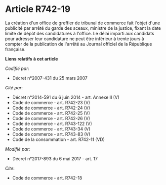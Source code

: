 # Article R742-19

La création d'un office de greffier de tribunal de commerce fait l'objet d'une publicité par arrêté du garde des sceaux,
ministre de la justice, fixant la date limite de dépôt des candidatures à l'office. Le délai imparti aux candidats pour
adresser leur candidature ne peut être inférieur à trente jours à compter de la publication de l'arrêté au Journal officiel
de la République française.

**Liens relatifs à cet article**

_Codifié par_:

  - Décret n°2007-431 du 25 mars 2007

_Cité par_:

  - Décret n°2014-591 du 6 juin 2014 - art. Annexe II (V)
  - Code de commerce - art. R742-23 (V)
  - Code de commerce - art. R742-24 (V)
  - Code de commerce - art. R742-25 (V)
  - Code de commerce - art. R742-26 (V)
  - Code de commerce - art. R743-122 (V)
  - Code de commerce - art. R743-34 (V)
  - Code de commerce - art. R743-83 (V)
  - Code de la consommation - art. R742-11 (VD)

_Modifié par_:

  - Décret n°2017-893 du 6 mai 2017 - art. 17

_Cite_:

  - Code de commerce - art. R742-18
